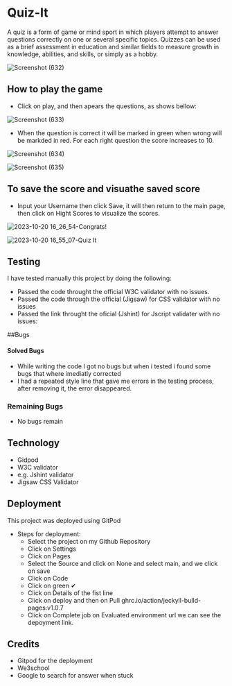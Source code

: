 # Quiz-It

A quiz is a form of game or mind sport in which players attempt to answer questions correctly on one or several specific topics. Quizzes can be used as a brief assessment in education and similar fields to measure growth in knowledge, abilities, and skills, or simply as a hobby.

![Screenshot (632)](https://github.com/RodriguesIsrael/Quiz-It/assets/122437243/08acd145-64d0-4afb-90f6-cd5cef1c7f2a)

## How to play the game
 * Click on play, and then apears the questions, as shows bellow:


![Screenshot (633)](https://github.com/RodriguesIsrael/Quiz-It/assets/122437243/233d6dd4-612b-4324-8869-ad7d6c8d19fa)

 * When the question is correct it will be marked in green when wrong will be markded in red. For each right question the score increases to 10.

![Screenshot (634)](https://github.com/RodriguesIsrael/Quiz-It/assets/122437243/c808fd19-9094-41dc-b966-cfc3dff2775d)

![Screenshot (635)](https://github.com/RodriguesIsrael/Quiz-It/assets/122437243/637c4d00-68d3-493e-9462-b710c16b7e06)

## To save the score and visuathe saved score
 * Input your Username then click Save, it will then return to the main page, then click on Hight Scores to visualize 
   the scores.
   
![2023-10-20 16_26_54-Congrats!](https://github.com/RodriguesIsrael/Quiz-It/assets/122437243/453eb257-7a60-41df-98de-be6c56601bb0)


![2023-10-20 16_55_07-Quiz It](https://github.com/RodriguesIsrael/Quiz-It/assets/122437243/bdf081d4-a6b6-41e3-8e80-20f5a80bb5cc)

## Testing
I have tested manually this project by doing the following:
 
  * Passed the code throught the official W3C validator with no issues.
  * Passed the code through the official (Jigsaw) for CSS validator with no issues 
  * Passed the link throught the oficial (Jshint) for Jscript validater with no issues:

##Bugs
#### Solved Bugs
  * While writing the code I got no bugs but when i tested i found some bugs  that where imediatly corrected
  * I had a repeated style line that gave me errors in the testing process, after removing it, the error disappeared.

### Remaining Bugs
  * No bugs remain
    
## Technology
 * Gidpod
 * W3C validator
 * e.g. Jshint validator
 * Jigsaw CSS Validator

## Deployment
This project was deployed using GitPod
   * Steps for deployment:
     * Select the project on my Github Repository
     * Click on Settings
     * Click on Pages
     * Select the Source and click on None and select main, and we click  on save
     * Click on Code
     * Click on  green ✔ 
     * Click on Details of the fist line
     * Click on deploy and then on Pull ghrc.io/action/jeckyll-bulld-pages:v1.0.7
     * Click on Complete job on Evaluated environment url we can see the depoyment link.


## Credits
  * Gitpod for the deployment
  * We3school 
  * Google to search for answer when stuck 

 
